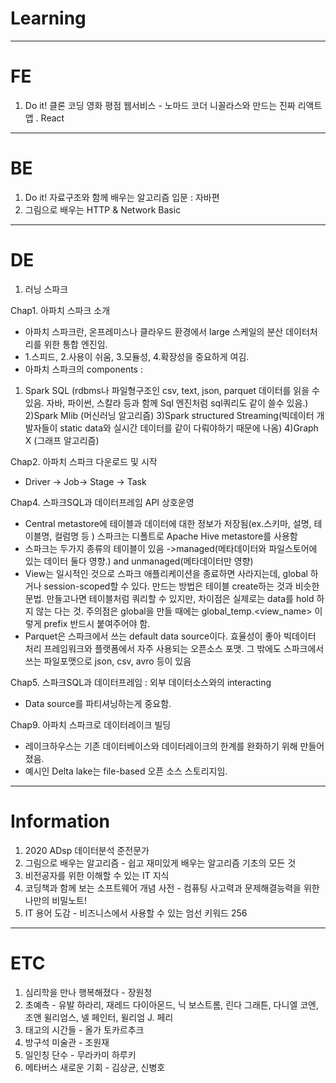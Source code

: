 # Learning

<List of Read Books>

--------------------------------
# FE
  
1. Do it! 클론 코딩 영화 평점 웹서비스 - 노마드 코더 니꼴라스와 만드는 진짜 리액트 앱
 . React 

--------------------------------
# BE
  
1. Do it! 자료구조와 함께 배우는 알고리즘 입문 : 자바편
2. 그림으로 배우는 HTTP & Network Basic
  
--------------------------------
# DE
1. 러닝 스파크
  
Chap1. 아파치 스파크 소개 
-	아파치 스파크란, 온프레미스나 클라우드 환경에서 large 스케일의 분산 데이터처리를 위한 통합 엔진임.
-	1.스피드, 2.사용이 쉬움, 3.모듈성, 4.확장성을 중요하게 여김.
-	아파치 스파크의 components : 
1) Spark SQL (rdbms나 파일형구조인 csv, text, json, parquet 데이터를 읽을 수 있음. 자바, 파이썬, 스칼라 등과 함께 Sql 엔진처럼 sql쿼리도 같이 쓸수 있음.) 
2)Spark Mlib (머신러닝 알고리즘)
3)Spark structured Streaming(빅데이터 개발자들이 static data와 실시간 데이터를 같이 다뤄야하기 때문에 나옴)
4)Graph X (그래프 알고리즘)

Chap2. 아파치 스파크 다운로드 및 시작
-	Driver -> Job-> Stage -> Task

Chap4. 스파크SQL과 데이터프레임 API 상호운영
-	Central metastore에 테이블과 데이터에 대한 정보가 저장됨(ex.스키마, 설명, 테이블명, 컬럼명 등 ) 스파크는 디폴트로 Apache Hive metastore를 사용함
-	스파크는 두가지 종류의 테이블이 있음 ->managed(메타데이터와 파일스토어에 있는 데이터 둘다 영향.) and unmanaged(메타데이터만 영향)
-	View는 일시적인 것으로 스파크 애플리케이션을 종료하면 사라지는데, global 하거나 session-scoped할 수 있다. 만드는 방법은 테이블 create하는 것과 비슷한 문법. 만들고나면 테이블처럼 쿼리할 수 있지만, 차이점은 실제로는 data를 hold 하지 않는 다는 것. 주의점은 global을 만들 때에는 global_temp.<view_name> 이렇게 prefix 반드시 붙여주어야 함.
-	Parquet은 스파크에서 쓰는 default data source이다. 효율성이 좋아 빅데이터 처리 프레임워크와 플랫폼에서 자주 사용되는 오픈소스 포맷. 그 밖에도 스파크에서 쓰는 파일포맷으로 json, csv, avro 등이 있음

Chap5. 스파크SQL과 데이터프레임 : 외부 데이터소스와의 interacting
-	Data source를 파티셔닝하는게 중요함. 

Chap9. 아파치 스파크로 데이터레이크 빌딩
-	레이크하우스는 기존 데이터베이스와 데이터레이크의 한계를 완화하기 위해 만들어졌음.
-	예시인 Delta lake는 file-based 오픈 소스 스토리지임.


--------------------------------
# Information
  
1. 2020 ADsp 데이터분석 준전문가
2. 그림으로 배우는 알고리즘 - 쉽고 재미있게 배우는 알고리즘 기초의 모든 것
3. 비전공자를 위한 이해할 수 있는 IT 지식 
4. 코딩책과 함께 보는 소프트웨어 개념 사전 - 컴퓨팅 사고력과 문제해결능력을 위한 나만의 비밀노트!
5. IT 용어 도감 - 비즈니스에서 사용할 수 있는 엄선 키워드 256 

--------------------------------
# ETC
  
1. 심리학을 만나 행복해졌다 - 장원청
2. 초예측 - 유발 하라리, 재레드 다이아몬드, 닉 보스트롬, 린다 그래튼, 다니엘 코엔, 조앤 윌리엄스, 넬 페인터, 윌리엄 J. 페리
3. 태고의 시간들 - 올가 토카르추크
4. 방구석 미술관 - 조원재
5. 일인칭 단수 - 무라카미 하루키
6. 메타버스 새로운 기회 - 김상균, 신병호 

